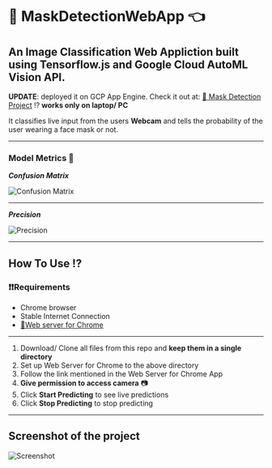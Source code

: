 # :tada: MaskDetectionWebApp :point_left:

## An Image Classification Web Appliction built using Tensorflow.js and Google Cloud AutoML Vision API.

**UPDATE**:  deployed it on GCP App Engine. Check it out at: [:link: Mask Detection Project](https://mask-detection-pbl.el.r.appspot.com/) 
:interrobang: **works only on laptop/ PC**

It classifies live input from the users **Webcam** and tells the probability of the user wearing a face mask or not.

---

### Model Metrics :rotating_light:

_**Confusion Matrix**_

![Confusion Matrix](https://github.com/singh08prashant/MaskDetectionWebApp/blob/master/cm.png)

---


_**Precision**_

![Precision](https://github.com/singh08prashant/MaskDetectionWebApp/blob/master/metrics.png)


---



## How To Use :interrobang:

### :heavy_exclamation_mark::heavy_exclamation_mark:Requirements 
  * Chrome browser
  * Stable Internet Connection
  * [:link:Web server for Chrome](https://chrome.google.com/webstore/detail/web-server-for-chrome/ofhbbkphhbklhfoeikjpcbhemlocgigb/related?hl=en)
  
  
  ---
  
  1. Download/ Clone all files from this repo and **keep them in a single directory**
  2. Set up Web Server for Chrome to the above directory
  3. Follow the link mentioned in the Web Server for Chrome App
  4. **Give permission to access camera** :camera:
  5. Click **Start Predicting** to see live predictions
  6. Click **Stop Predicting** to stop predicting
  
  ---
  
  ## Screenshot of the project

![Screenshot](https://github.com/singh08prashant/MaskDetectionWebApp/blob/master/ss.png)
